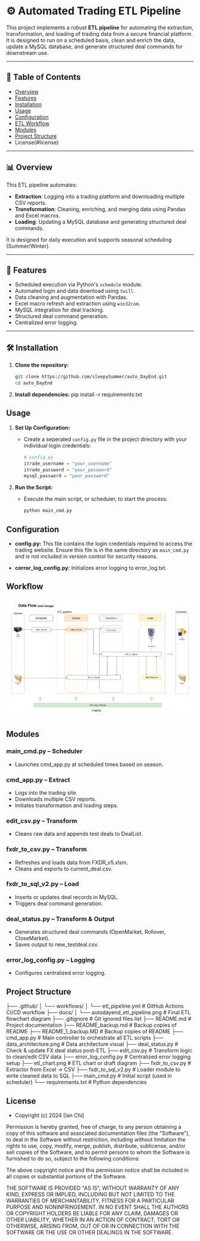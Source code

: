 # ⚙️ Automated Trading ETL Pipeline

This project implements a robust **ETL pipeline** for automating the extraction, transformation, and loading of trading data from a secure financial platform. It is designed to run on a scheduled basis, clean and enrich the data, update a MySQL database, and generate structured deal commands for downstream use.

---

## 📁 Table of Contents

- [Overview](#overview)
- [Features](#features)
- [Installation](#installation)
- [Usage](#usage)
- [Configuration](#configuration)
- [ETL Workflow](#etl-workflow)
- [Modules](#Modules)
- [Project Structure](#project-structure)
- License(#license)

---

## 📊 Overview

This ETL pipeline automates:

- **Extraction**: Logging into a trading platform and downloading multiple CSV reports.
- **Transformation**: Cleaning, enriching, and merging data using Pandas and Excel macros.
- **Loading**: Updating a MySQL database and generating structured deal commands.

It is designed for daily execution and supports seasonal scheduling (Summer/Winter).

---

## 🚀 Features

- Scheduled execution via Python's `schedule` module.
- Automated login and data download using `twill`.
- Data cleaning and augmentation with Pandas.
- Excel macro refresh and extraction using `win32com`.
- MySQL integration for deal tracking.
- Structured deal command generation.
- Centralized error logging.

---

## 🛠️ Installation
1. **Clone the repository:**
   ```sh
   git clone https://github.com/sleepySummer/auto_DayEnd.git
   cd auto_DayEnd
   ```
2. **Install dependencies:**
pip install -r requirements.txt

## Usage

1. **Set Up Configuration:**
   - Create a seperated `config.py` file in the project directory with your individual login credentials:
     ```python
     # config.py
     itrade_username = "your_username"
     itrade_password = "your_password"
     mysql_password = "your_password"
     ```

2. **Run the Script:**
   - Execute the main script, or scheduler, to start the process:
     ```sh
     python main_cmd.py
     ```


## Configuration

- **config.py:** This file contains the login credentials required to access the trading website. Ensure this file is in the same directory as `main_cmd.py` and is not included in version control for security reasons.

- **cerror_log_config.py:** Initializes error logging to error_log.txt.

## Workflow
![Workflow](docs/autodayend_etl_pipeline.png)

## Modules

### main_cmd.py – Scheduler
- Launches cmd_app.py at scheduled times based on season.

### cmd_app.py – Extract
- Logs into the trading site.
- Downloads multiple CSV reports.
- Initiates transformation and loading steps.

### edit_csv.py – Transform
- Cleans raw data and appends test deals to DealList.

### fxdr_to_csv.py – Transform
- Refreshes and loads data from FXDR_v5.xlsm.
- Cleans and exports to current_deal.csv.

### fxdr_to_sql_v2.py – Load
- Inserts or updates deal records in MySQL.
- Triggers deal command generation.

### deal_status.py – Transform & Output
- Generates structured deal commands (OpenMarket, Rollover, CloseMarket).
- Saves output to new_testdeal.csv.

### error_log_config.py – Logging
- Configures centralized error logging.

## Project Structure

├── .github/ │ └── workflows/ │ └── etl_pipeline.yml # GitHub Actions CI/CD workflow ├── docs/ │ └── autodayend_etl_pipeline.png # Final ETL flowchart diagram ├── .gitignore # Git ignored files list ├── README.md # Project documentation ├── README_backup.md # Backup copies of README ├── README_1_backup.MD # Backup copies of README ├── cmd_app.py # Main controller to orchestrate all ETL scripts ├── data_architecture.png # Data architecture visual ├── deal_status.py # Check & update FX deal status post-ETL ├── edit_csv.py # Transform logic to clean/edit CSV data ├── error_log_config.py # Centralized error logging setup ├── etl_chart.png # ETL chart or draft diagram ├── fxdr_to_csv.py # Extractor from Excel → CSV ├── fxdr_to_sql_v2.py # Loader module to write cleaned data to SQL ├── main_cmd.py # Initial script (used in scheduler) └── requirements.txt # Python dependencies

## License
- Copyright (c) 2024 [Ian Chi]

Permission is hereby granted, free of charge, to any person obtaining a copy
of this software and associated documentation files (the "Software"), to deal
in the Software without restriction, including without limitation the rights
to use, copy, modify, merge, publish, distribute, sublicense, and/or sell
copies of the Software, and to permit persons to whom the Software is
furnished to do so, subject to the following conditions:

The above copyright notice and this permission notice shall be included in all
copies or substantial portions of the Software.

THE SOFTWARE IS PROVIDED "AS IS", WITHOUT WARRANTY OF ANY KIND, EXPRESS OR
IMPLIED, INCLUDING BUT NOT LIMITED TO THE WARRANTIES OF MERCHANTABILITY,
FITNESS FOR A PARTICULAR PURPOSE AND NONINFRINGEMENT. IN NO EVENT SHALL THE
AUTHORS OR COPYRIGHT HOLDERS BE LIABLE FOR ANY CLAIM, DAMAGES OR OTHER
LIABILITY, WHETHER IN AN ACTION OF CONTRACT, TORT OR OTHERWISE, ARISING FROM,
OUT OF OR IN CONNECTION WITH THE SOFTWARE OR THE USE OR OTHER DEALINGS IN THE
SOFTWARE.
